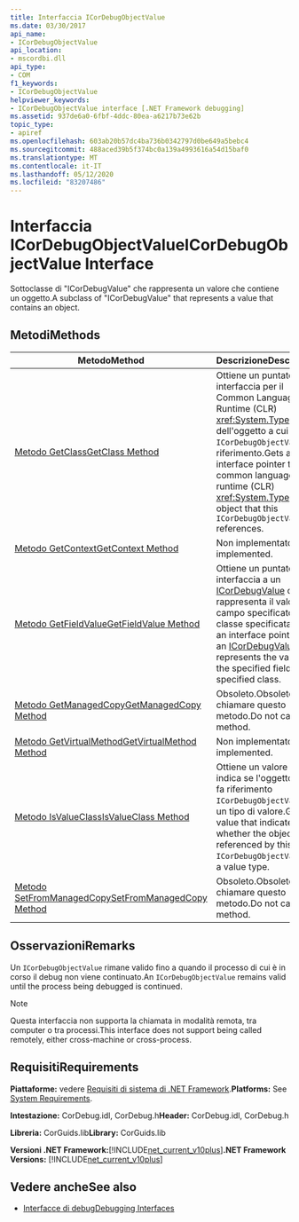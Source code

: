 ```yaml
---
title: Interfaccia ICorDebugObjectValue
ms.date: 03/30/2017
api_name:
- ICorDebugObjectValue
api_location:
- mscordbi.dll
api_type:
- COM
f1_keywords:
- ICorDebugObjectValue
helpviewer_keywords:
- ICorDebugObjectValue interface [.NET Framework debugging]
ms.assetid: 937de6a0-6fbf-4ddc-80ea-a6217b73e62b
topic_type:
- apiref
ms.openlocfilehash: 603ab20b57dc4ba736b0342797d0be649a5bebc4
ms.sourcegitcommit: 488aced39b5f374bc0a139a4993616a54d15baf0
ms.translationtype: MT
ms.contentlocale: it-IT
ms.lasthandoff: 05/12/2020
ms.locfileid: "83207486"
---
```

# <a name="icordebugobjectvalue-interface"></a><span data-ttu-id="ec6ac-102">Interfaccia ICorDebugObjectValue</span><span class="sxs-lookup"><span data-stu-id="ec6ac-102">ICorDebugObjectValue Interface</span></span>

<span data-ttu-id="ec6ac-103">Sottoclasse di "ICorDebugValue" che rappresenta un valore che contiene un oggetto.</span><span class="sxs-lookup"><span data-stu-id="ec6ac-103">A subclass of "ICorDebugValue" that represents a value that contains an object.</span></span>  
  
## <a name="methods"></a><span data-ttu-id="ec6ac-104">Metodi</span><span class="sxs-lookup"><span data-stu-id="ec6ac-104">Methods</span></span>  
  
|<span data-ttu-id="ec6ac-105">Metodo</span><span class="sxs-lookup"><span data-stu-id="ec6ac-105">Method</span></span>|<span data-ttu-id="ec6ac-106">Descrizione</span><span class="sxs-lookup"><span data-stu-id="ec6ac-106">Description</span></span>|  
|------------|-----------------|  
|[<span data-ttu-id="ec6ac-107">Metodo GetClass</span><span class="sxs-lookup"><span data-stu-id="ec6ac-107">GetClass Method</span></span>](icordebugobjectvalue-getclass-method.md)|<span data-ttu-id="ec6ac-108">Ottiene un puntatore a interfaccia per il Common Language Runtime (CLR) <xref:System.Type> dell'oggetto a cui `ICorDebugObjectValue` fa riferimento.</span><span class="sxs-lookup"><span data-stu-id="ec6ac-108">Gets an interface pointer to the common language runtime (CLR) <xref:System.Type> of the object that this `ICorDebugObjectValue` references.</span></span>|  
|[<span data-ttu-id="ec6ac-109">Metodo GetContext</span><span class="sxs-lookup"><span data-stu-id="ec6ac-109">GetContext Method</span></span>](icordebugobjectvalue-getcontext-method.md)|<span data-ttu-id="ec6ac-110">Non implementato.</span><span class="sxs-lookup"><span data-stu-id="ec6ac-110">Not implemented.</span></span>|  
|[<span data-ttu-id="ec6ac-111">Metodo GetFieldValue</span><span class="sxs-lookup"><span data-stu-id="ec6ac-111">GetFieldValue Method</span></span>](icordebugobjectvalue-getfieldvalue-method.md)|<span data-ttu-id="ec6ac-112">Ottiene un puntatore a interfaccia a un [ICorDebugValue](icordebugvalue-interface.md) che rappresenta il valore del campo specificato della classe specificata.</span><span class="sxs-lookup"><span data-stu-id="ec6ac-112">Gets an interface pointer to an [ICorDebugValue](icordebugvalue-interface.md) that represents the value of the specified field of the specified class.</span></span>|  
|[<span data-ttu-id="ec6ac-113">Metodo GetManagedCopy</span><span class="sxs-lookup"><span data-stu-id="ec6ac-113">GetManagedCopy Method</span></span>](icordebugobjectvalue-getmanagedcopy-method.md)|<span data-ttu-id="ec6ac-114">Obsoleto.</span><span class="sxs-lookup"><span data-stu-id="ec6ac-114">Obsolete.</span></span> <span data-ttu-id="ec6ac-115">Non chiamare questo metodo.</span><span class="sxs-lookup"><span data-stu-id="ec6ac-115">Do not call this method.</span></span>|  
|[<span data-ttu-id="ec6ac-116">Metodo GetVirtualMethod</span><span class="sxs-lookup"><span data-stu-id="ec6ac-116">GetVirtualMethod Method</span></span>](icordebugobjectvalue-getvirtualmethod-method.md)|<span data-ttu-id="ec6ac-117">Non implementato.</span><span class="sxs-lookup"><span data-stu-id="ec6ac-117">Not implemented.</span></span>|  
|[<span data-ttu-id="ec6ac-118">Metodo IsValueClass</span><span class="sxs-lookup"><span data-stu-id="ec6ac-118">IsValueClass Method</span></span>](icordebugobjectvalue-isvalueclass-method.md)|<span data-ttu-id="ec6ac-119">Ottiene un valore che indica se l'oggetto a cui fa riferimento `ICorDebugObjectValue` è un tipo di valore.</span><span class="sxs-lookup"><span data-stu-id="ec6ac-119">Gets a value that indicates whether the object referenced by this `ICorDebugObjectValue` is a value type.</span></span>|  
|[<span data-ttu-id="ec6ac-120">Metodo SetFromManagedCopy</span><span class="sxs-lookup"><span data-stu-id="ec6ac-120">SetFromManagedCopy Method</span></span>](icordebugobjectvalue-setfrommanagedcopy-method.md)|<span data-ttu-id="ec6ac-121">Obsoleto.</span><span class="sxs-lookup"><span data-stu-id="ec6ac-121">Obsolete.</span></span> <span data-ttu-id="ec6ac-122">Non chiamare questo metodo.</span><span class="sxs-lookup"><span data-stu-id="ec6ac-122">Do not call this method.</span></span>|  
  
## <a name="remarks"></a><span data-ttu-id="ec6ac-123">Osservazioni</span><span class="sxs-lookup"><span data-stu-id="ec6ac-123">Remarks</span></span>  
 <span data-ttu-id="ec6ac-124">Un `ICorDebugObjectValue` rimane valido fino a quando il processo di cui è in corso il debug non viene continuato.</span><span class="sxs-lookup"><span data-stu-id="ec6ac-124">An `ICorDebugObjectValue` remains valid until the process being debugged is continued.</span></span>  
  
> [!NOTE]
> <span data-ttu-id="ec6ac-125">Questa interfaccia non supporta la chiamata in modalità remota, tra computer o tra processi.</span><span class="sxs-lookup"><span data-stu-id="ec6ac-125">This interface does not support being called remotely, either cross-machine or cross-process.</span></span>  
  
## <a name="requirements"></a><span data-ttu-id="ec6ac-126">Requisiti</span><span class="sxs-lookup"><span data-stu-id="ec6ac-126">Requirements</span></span>  
 <span data-ttu-id="ec6ac-127">**Piattaforme:** vedere [Requisiti di sistema di .NET Framework](../../get-started/system-requirements.md).</span><span class="sxs-lookup"><span data-stu-id="ec6ac-127">**Platforms:** See [System Requirements](../../get-started/system-requirements.md).</span></span>  
  
 <span data-ttu-id="ec6ac-128">**Intestazione:** CorDebug.idl, CorDebug.h</span><span class="sxs-lookup"><span data-stu-id="ec6ac-128">**Header:** CorDebug.idl, CorDebug.h</span></span>  
  
 <span data-ttu-id="ec6ac-129">**Libreria:** CorGuids.lib</span><span class="sxs-lookup"><span data-stu-id="ec6ac-129">**Library:** CorGuids.lib</span></span>  
  
 <span data-ttu-id="ec6ac-130">**Versioni .NET Framework:**[!INCLUDE[net_current_v10plus](../../../../includes/net-current-v10plus-md.md)]</span><span class="sxs-lookup"><span data-stu-id="ec6ac-130">**.NET Framework Versions:** [!INCLUDE[net_current_v10plus](../../../../includes/net-current-v10plus-md.md)]</span></span>  
  
## <a name="see-also"></a><span data-ttu-id="ec6ac-131">Vedere anche</span><span class="sxs-lookup"><span data-stu-id="ec6ac-131">See also</span></span>

- [<span data-ttu-id="ec6ac-132">Interfacce di debug</span><span class="sxs-lookup"><span data-stu-id="ec6ac-132">Debugging Interfaces</span></span>](debugging-interfaces.md)
